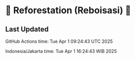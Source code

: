 
# 🌳 Reforestation (Reboisasi) 🌲

## Last Updated

GitHub Actions time: Tue Apr  1 09:24:43 UTC 2025

Indonesia/Jakarta time: Tue Apr  1 16:24:43 WIB 2025
